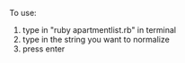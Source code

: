 To use:
1. type in "ruby apartmentlist.rb" in terminal
2. type in the string you want to normalize
3. press enter